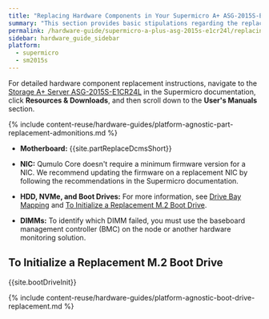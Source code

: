 ```yaml
---
title: "Replacing Hardware Components in Your Supermicro A+ ASG-2015S-E1CR24L Nodes"
summary: "This section provides basic stipulations regarding the replacement of certain hardware components in Supermicro 2015S nodes."
permalink: /hardware-guide/supermicro-a-plus-asg-2015s-e1cr24l/replacing-hardware-components.html
sidebar: hardware_guide_sidebar
platform:
  - supermicro
  - sm2015s 
---
```


For detailed hardware component replacement instructions, navigate to the <a href="https://www.supermicro.com/en/products/system/storage/2u/asg-2015s-e1cr24l">Storage A+ Server ASG-2015S-E1CR24L</a> in the Supermicro documentation, click **Resources & Downloads**, and then scroll down to the **User's Manuals** section.

{% include content-reuse/hardware-guides/platform-agnostic-part-replacement-admonitions.md %}

* **Motherboard:** {{site.partReplaceDcmsShort}}

* **NIC:** Qumulo Core doesn't require a minimum firmware version for a NIC. We recommend updating the firmware on a replacement NIC by following the recommendations in the Supermicro documentation.

* **HDD, NVMe, and Boot Drives:** For more information, see [Drive Bay Mapping](drive-bay-mapping.html) and [To Initialize a Replacement M.2 Boot Drive](#initialize-boot-drive).

* **DIMMs:** To identify which DIMM failed, you must use the baseboard management controller (BMC) on the node or another hardware monitoring solution.

<a id="initialize-boot-drive"></a>
## To Initialize a Replacement M.2 Boot Drive

{{site.bootDriveInit}}
  
{% include content-reuse/hardware-guides/platform-agnostic-boot-drive-replacement.md %}
